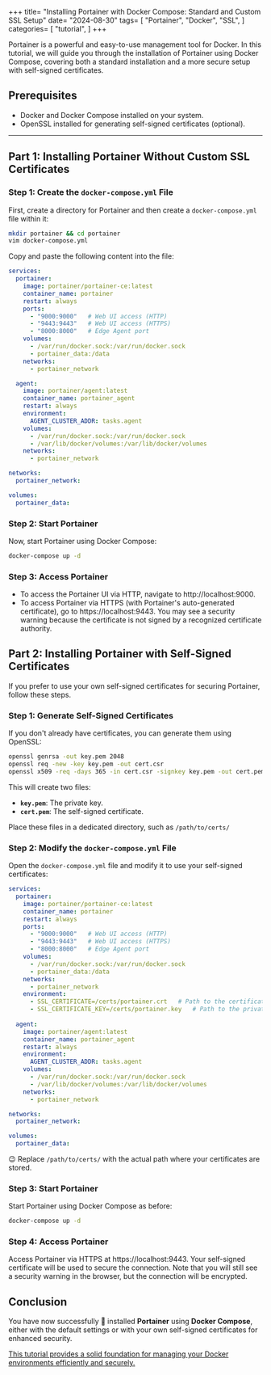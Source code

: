 +++
title= "Installing Portainer with Docker Compose: Standard and Custom SSL Setup"
date= "2024-08-30"
tags= [
    "Portainer", 
    "Docker", 
    "SSL", 
    ]
categories= [
    "tutorial",
    ]
+++

Portainer is a powerful and easy-to-use management tool for Docker. In this tutorial, we will guide you through the installation of Portainer using Docker Compose, covering both a standard installation and a more secure setup with self-signed certificates.

## Prerequisites

- Docker and Docker Compose installed on your system.
- OpenSSL installed for generating self-signed certificates (optional).

---



## Part 1: Installing Portainer Without Custom SSL Certificates



### Step 1: Create the `docker-compose.yml` File

First, create a directory for Portainer and then create a `docker-compose.yml` file within it:

```bash
mkdir portainer && cd portainer
vim docker-compose.yml
```

Copy and paste the following content into the file:

```yaml
services:
  portainer:
    image: portainer/portainer-ce:latest
    container_name: portainer
    restart: always
    ports:
      - "9000:9000"   # Web UI access (HTTP)
      - "9443:9443"   # Web UI access (HTTPS)
      - "8000:8000"   # Edge Agent port
    volumes:
      - /var/run/docker.sock:/var/run/docker.sock
      - portainer_data:/data
    networks:
      - portainer_network

  agent:
    image: portainer/agent:latest
    container_name: portainer_agent
    restart: always
    environment:
      AGENT_CLUSTER_ADDR: tasks.agent
    volumes:
      - /var/run/docker.sock:/var/run/docker.sock
      - /var/lib/docker/volumes:/var/lib/docker/volumes
    networks:
      - portainer_network

networks:
  portainer_network:

volumes:
  portainer_data:

```



### Step 2: Start Portainer

Now, start Portainer using Docker Compose:

```bash
docker-compose up -d
```



### Step 3: Access Portainer

- To access the Portainer UI via HTTP, navigate to http://localhost:9000.
- To access Portainer via HTTPS (with Portainer's auto-generated certificate), go to https://localhost:9443. You may see a security warning because the certificate is not signed by a recognized certificate authority.



## Part 2: Installing Portainer with Self-Signed Certificates

If you prefer to use your own self-signed certificates for securing Portainer, follow these steps.

### Step 1: Generate Self-Signed Certificates

If you don't already have certificates, you can generate them using OpenSSL:

```bash
openssl genrsa -out key.pem 2048
openssl req -new -key key.pem -out cert.csr
openssl x509 -req -days 365 -in cert.csr -signkey key.pem -out cert.pem
```

This will create two files:

- **`key.pem`**: The private key.
- **`cert.pem`**: The self-signed certificate.

Place these files in a dedicated directory, such as `/path/to/certs/` 

### Step 2: Modify the `docker-compose.yml` File

Open the `docker-compose.yml` file and modify it to use your self-signed certificates:

```yaml
services:
  portainer:
    image: portainer/portainer-ce:latest
    container_name: portainer
    restart: always
    ports:
      - "9000:9000"   # Web UI access (HTTP)
      - "9443:9443"   # Web UI access (HTTPS)
      - "8000:8000"   # Edge Agent port
    volumes:
      - /var/run/docker.sock:/var/run/docker.sock
      - portainer_data:/data
    networks:
      - portainer_network
    environment:
      - SSL_CERTIFICATE=/certs/portainer.crt   # Path to the certificate in the container
      - SSL_CERTIFICATE_KEY=/certs/portainer.key   # Path to the private key in the container
      
  agent:
    image: portainer/agent:latest
    container_name: portainer_agent
    restart: always
    environment:
      AGENT_CLUSTER_ADDR: tasks.agent
    volumes:
      - /var/run/docker.sock:/var/run/docker.sock
      - /var/lib/docker/volumes:/var/lib/docker/volumes
    networks:
      - portainer_network

networks:
  portainer_network:

volumes:
  portainer_data:

```

:wink: Replace `/path/to/certs/` with the actual path where your certificates are stored.

### Step 3: Start Portainer

Start Portainer using Docker Compose as before:

```bash
docker-compose up -d
```



### Step 4: Access Portainer

Access Portainer via HTTPS at https://localhost:9443. Your self-signed certificate will be used to secure the connection.  Note that you will still see a security warning in the browser, but the  connection will be encrypted.



## Conclusion

You have now successfully :tada: installed **Portainer**  using **Docker Compose**, either with the default settings or with your own  self-signed certificates for enhanced security. 

<u>This tutorial provides a solid foundation for managing your Docker environments efficiently and  securely.</u>
